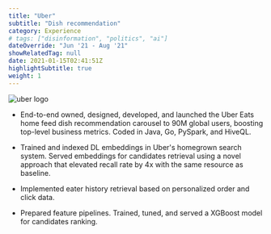 ```yaml
---
title: "Uber"
subtitle: "Dish recommendation"
category: Experience
# tags: ["disinformation", "politics", "ai"]
dateOverride: "Jun '21 - Aug '21"
showRelatedTag: null
date: 2021-01-15T02:41:51Z
highlightSubtitle: true
weight: 1
---
```


![uber logo](https://logos-world.net/wp-content/uploads/2020/11/Uber-Eats-Logo.png)

* End-to-end owned, designed, developed, and launched the Uber Eats home feed dish recommendation carousel to 90M global users, boosting top-level business metrics. Coded in Java, Go, PySpark, and HiveQL.

* Trained and indexed DL embeddings in Uber's homegrown search system. Served embeddings for candidates retrieval using a novel approach that elevated recall rate by 4x with the same resource as baseline.

* Implemented eater history retrieval based on personalized order and click data.

* Prepared feature pipelines. Trained, tuned, and served a XGBoost model for candidates ranking.
